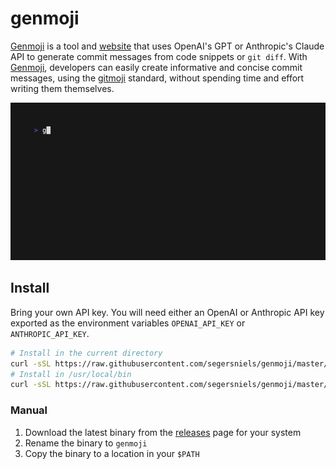 # genmoji

[Genmoji](https://genmoji.dev) is a tool and [website](https://genmoji.dev) that uses OpenAI's GPT or Anthropic's Claude API to generate commit messages from code snippets or `git diff`. With [Genmoji](https://genmoji.dev), developers can easily create informative and concise commit messages, using the [gitmoji](https://gitmoji.dev) standard, without spending time and effort writing them themselves.

![img](./demo.gif)

## Install

Bring your own API key. You will need either an OpenAI or Anthropic API key exported as the environment variables `OPENAI_API_KEY` or `ANTHROPIC_API_KEY`.

```bash
# Install in the current directory
curl -sSL https://raw.githubusercontent.com/segersniels/genmoji/master/scripts/install.sh | bash
# Install in /usr/local/bin
curl -sSL https://raw.githubusercontent.com/segersniels/genmoji/master/scripts/install.sh | sudo bash -s /usr/local/bin
```

### Manual

1. Download the latest binary from the [releases](https://github.com/segersniels/genmoji/releases/latest) page for your system
2. Rename the binary to `genmoji`
3. Copy the binary to a location in your `$PATH`
